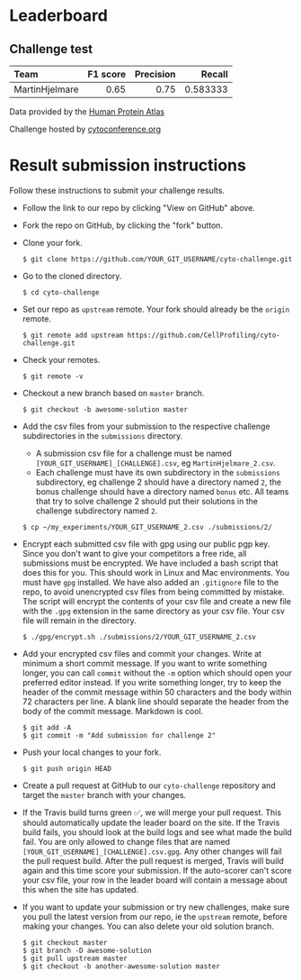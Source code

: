 # Leaderboard

## Challenge test

| Team           |   F1 score |   Precision |   Recall |
|:---------------|-----------:|------------:|---------:|
| MartinHjelmare |       0.65 |        0.75 | 0.583333 |

Data provided by the [Human Protein Atlas](http://proteinatlas.org)

Challenge hosted by [cytoconference.org](http://cytoconference.org/2017/Program/Image-Analysis-Challenge.aspx)

# Result submission instructions

Follow these instructions to submit your challenge results.

- Follow the link to our repo by clicking "View on GitHub" above.
- Fork the repo on GitHub, by clicking the "fork" button.
- Clone your fork.
  ```
  $ git clone https://github.com/YOUR_GIT_USERNAME/cyto-challenge.git
  ```
- Go to the cloned directory.
  ```
  $ cd cyto-challenge
  ```
- Set our repo as `upstream` remote. Your fork should already be the `origin` remote.
  ```
  $ git remote add upstream https://github.com/CellProfiling/cyto-challenge.git
  ```
- Check your remotes.
  ```
  $ git remote -v
  ```
- Checkout a new branch based on `master` branch.
  ```
  $ git checkout -b awesome-solution master
  ```
- Add the csv files from your submission to the respective challenge subdirectories in the `submissions` directory.
  - A submission csv file for a challenge must be named `[YOUR_GIT_USERNAME]_[CHALLENGE].csv`, eg `MartinHjelmare_2.csv`.
  - Each challenge must have its own subdirectory in the `submissions` subdirectory, eg challenge 2 should have a directory named `2`, the bonus challenge should have a directory named `bonus` etc. All teams that try to solve challenge 2 should put their solutions in the challenge subdirectory named `2`.

  ```
  $ cp ~/my_experiments/YOUR_GIT_USERNAME_2.csv ./submissions/2/
  ```
- Encrypt each submitted csv file with gpg using our public pgp key. Since you don't want to give your competitors a free ride, all submissions must be encrypted. We have included a bash script that does this for you. This should work in Linux and Mac environments. You must have `gpg` installed. We have also added an `.gitignore` file to the repo, to avoid unencrypted csv files from being committed by mistake. The script will encrypt the contents of your csv file and create a new file with the `.gpg` extension in the same directory as your csv file. Your csv file will remain in the directory.
  ```
  $ ./gpg/encrypt.sh ./submissions/2/YOUR_GIT_USERNAME_2.csv
  ```
- Add your encrypted csv files and commit your changes. Write at minimum a short commit message. If you want to write something longer, you can call `commit` without the `-m` option which should open your preferred editor instead. If you write something longer, try to keep the header of the commit message within 50 characters and the body within 72 characters per line. A blank line should separate the header from the body of the commit message. Markdown is cool.
  ```
  $ git add -A
  $ git commit -m "Add submission for challenge 2"
  ```
- Push your local changes to your fork.
  ```
  $ git push origin HEAD
  ```
- Create a pull request at GitHub to our `cyto-challenge` repository and target the `master` branch with your changes.
- If the Travis build turns green :white_check_mark:, we will merge your pull request. This should automatically update the leader board on the site. If the Travis build fails, you should look at the build logs and see what made the build fail. You are only allowed to change files that are named `[YOUR_GIT_USERNAME]_[CHALLENGE].csv.gpg`. Any other changes will fail the pull request build. After the pull request is merged, Travis will build again and this time score your submission. If the auto-scorer can't score your csv file, your row in the leader board will contain a message about this when the site has updated.
- If you want to update your submission or try new challenges, make sure you pull the latest version from our repo, ie the `upstream` remote, before making your changes. You can also delete your old solution branch.
  ```
  $ git checkout master
  $ git branch -D awesome-solution
  $ git pull upstream master
  $ git checkout -b another-awesome-solution master
  ```
